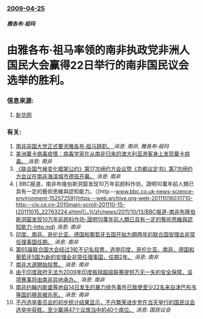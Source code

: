 ### [2009-04-25](/news/2009/04/25/index.md)

##### 雅各布·祖玛
# 由雅各布·祖马率领的南非执政党非洲人国民大会赢得22日举行的南非国民议会选举的胜利。




### 信息来源:

1. [新华网](http://news.xinhuanet.com/world/2009-04/25/content_11255835.htm)

### 有关:

1. [ 南非非国大党正式要求雅各布·祖马辞职。 ](/zh/news/2018/02/13/南非非国大党正式要求雅各布-祖马辞职.md) _消息: 南非, 雅各布·祖玛_
2. [美洲寨卡病毒疫情：病毒学家在从南非归来的澳大利亚游客身上发现寨卡病毒。 ](/zh/news/2016/01/26/美洲寨卡病毒疫情-病毒学家在从南非归来的澳大利亚游客身上发现寨卡病毒.md) _消息: 南非_
3. [ 《联合国气候变化框架公约》第17次缔约方会议暨《京都议定书》第7次缔约方会议在南非海滨城市德班开幕。](/zh/news/2011/11/28/联合国气候变化框架公约-第17次缔约方会议暨-京都议定书-第7次缔约方会议在南非海滨城市德班开幕.md) _消息: 南非_
4. [ BBC报道，南非布隆伯斯洞窟发现10万年前颜料作坊，證明10萬年前人類已具有一定的藝術思維與認知能力。（[http:--www.bbc.co.uk-news-science-environment-15257259][https:--web.archive.org-web-20111016031710-http:--civ.ce.cn-2010main-scroll-201110-15-t20111015_22763224.shtml]）。](/zh/news/2011/10/13/BBC报道-南非布隆伯斯洞窟发现10万年前颜料作坊-證明10萬年前人類已具有一定的藝術思維與認知能力-http.md) _消息: 南非_
5. [印度、南非、哥伦比亚、德国和葡萄牙五国开始为期两年的联合国安理会非常任理事国任期。](/zh/news/2011/01/1/印度-南非-哥伦比亚-德国和葡萄牙五国开始为期两年的联合国安理会非常任理事国任期.md) _消息: 南非_
6. [ 第65届联合国大会经过3轮不记名投票，选举印度、哥伦比亚、南非、德国和葡萄牙5国为新的安理会非常任理事国，任期2年。](/zh/news/2010/10/12/第65届联合国大会经过3轮不记名投票-选举印度-哥伦比亚-南非-德国和葡萄牙5国为新的安理会非常任理事国-任期2年.md) _消息: 南非_
7. [南非大選開始投票。](/zh/news/2009/04/22/南非大選開始投票.md) _消息: 南非_
8. [由于印度政府无法为2009年印度板球超级联赛提供万无一失的安全保障，该项赛事将由南非异地承办。](/zh/news/2009/03/24/由于印度政府无法为2009年印度板球超级联赛提供万无一失的安全保障-该项赛事将由南非异地承办.md) _消息: 南非_
9. [南非约翰内斯堡等地自14日发生的暴力排外事件已致使至少22名来自津巴布韦等国的移民被杀死。](/zh/news/2008/05/19/南非约翰内斯堡等地自14日发生的暴力排外事件已致使至少22名来自津巴布韦等国的移民被杀死.md) _消息: 南非_
10. [不丹选举委员会的初步统计结果显示，不丹繁荣进步党在当天举行的国民议会选举中获胜，至少赢得47个议席当中的40个席位。](/zh/news/2008/03/24/不丹选举委员会的初步统计结果显示-不丹繁荣进步党在当天举行的国民议会选举中获胜-至少赢得47个议席当中的40个席位.md) _消息: 国民议会_
